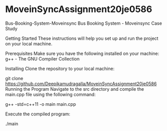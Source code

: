# MoveinSyncAssignment20je0586
Bus-Booking-System-Moveinsync
Bus Booking System - Moveinsync Case Study

Getting Started
These instructions will help you set up and run the project on your local machine.

Prerequisites
Make sure you have the following installed on your machine: g++ - The GNU Compiler Collection

Installing
Clone the repository to your local machine:

git clone https://github.com/Deepikamudragalla/MoveinSyncAssignment20je0586
Running the Program
Navigate to the src directory and compile the main.cpp file using the following command:

g++ -std=c++11 -o main main.cpp

Execute the compiled program:

./main
